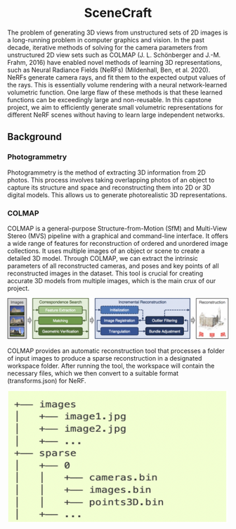 <h1 align="center">SceneCraft</h1>

The problem of generating 3D views from unstructured sets of 2D images is a long-running problem in computer graphics and vision. In the past decade, iterative methods of solving for the camera parameters from unstructured 2D view sets such as COLMAP (J. L. Schönberger and J.-M. Frahm, 2016)  have enabled novel methods of learning 3D representations, such as Neural Radiance Fields (NeRFs) (Mildenhall, Ben, et al. 2020). NeRFs generate camera rays, and fit them to the expected output values of the rays. This is essentially volume rendering with a neural network-learned volumetric function. One large flaw of these methods is that these learned functions can be exceedingly large and non-reusable. In this capstone project, we aim to efficiently generate small volumetric representations for different NeRF scenes without having to learn large independent networks. 


## Background 

### Photogrammetry

Photogrammetry is the method of extracting 3D information from 2D photos. This process involves taking overlapping photos of an object to capture its structure and space and reconstructing them into 2D or 3D digital models. This allows us to generate photorealistic 3D representations.

### COLMAP

COLMAP is a general-purpose Structure-from-Motion (SfM) and Multi-View Stereo (MVS) pipeline with a graphical and command-line interface. It offers a wide range of features for reconstruction of ordered and unordered image collections. It uses multiple images of an object or scene to create a detailed 3D model. Through COLMAP, we can extract the intrinsic parameters of all reconstructed cameras, and poses and key points of all reconstructed images in the dataset. This tool is crucial for creating accurate 3D models from multiple images, which is the main crux of our project.

![Colmap Image](readme_images/COLMAP.png)

COLMAP provides an automatic reconstruction tool that processes a folder of input images to produce a sparse reconstruction in a designated workspace folder. After running the tool, the workspace will contain the necessary files, which we then convert to a suitable format (transforms.json) for NeRF.

<div align="center">
  <img src="readme_images/COLMAP2.png" alt="Colmap Image" width="500" height="300">
</div>




